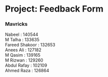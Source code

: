 <h1>Project: Feedback Form</h1>

<h3>Mavricks</h3>
Nabeel : 140544<br>
M Talha : 133635<br>
Fareed Shakoor :  132653<br>
Anees Ali : 127182<br>
M Qasim : 139165<br>
M Rizwan : 129260<br>
Abdul Rafay : 102109<br>
Ahmed Raza : 126864